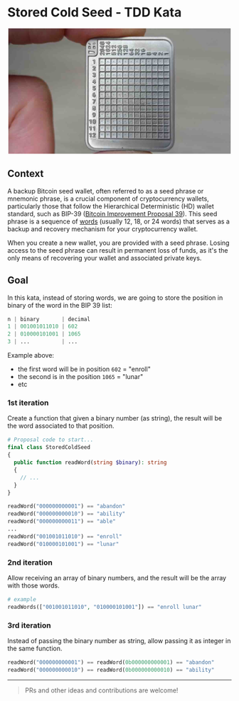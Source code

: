 # Stored Cold Seed - TDD Kata

<p align="center">
  <img alt="Tinyseed.io" src="stored-cold-seed-kata-img.jpg" width="500">
</p>


## Context

A backup Bitcoin seed wallet, often referred to as a seed phrase or mnemonic phrase, is a crucial component of cryptocurrency wallets, particularly those that follow the Hierarchical Deterministic (HD) wallet standard, such as BIP-39 ([Bitcoin Improvement Proposal 39](https://github.com/bitcoin/bips/blob/master/bip-0039.mediawiki)). This seed phrase is a sequence of [words](https://github.com/bitcoin/bips/blob/master/bip-0039/english.txt) (usually 12, 18, or 24 words) that serves as a backup and recovery mechanism for your cryptocurrency wallet.

When you create a new wallet, you are provided with a seed phrase. Losing access to the seed phrase can result in permanent loss of funds, as it's the only means of recovering your wallet and associated private keys.

## Goal

In this kata, instead of storing words, we are going to store the position in binary of the word in the BIP 39 list:

```php
n | binary       | decimal 
1 | 001001011010 | 602
2 | 010000101001 | 1065
3 | ...          | ...
```

Example above:
- the first word will be in position `602` = "enroll" 
- the second is in the position `1065` = "lunar"
- etc

### 1st iteration

Create a function that given a binary number (as string), the result will be the word associated to that position.

```php
# Proposal code to start...
final class StoredColdSeed 
{
  public function readWord(string $binary): string
  {
    // ...
  }
}
```

```php 
readWord("000000000001") == "abandon"
readWord("000000000010") == "ability"
readWord("000000000011") == "able"
...
readWord("001001011010") == "enroll"
readWord("010000101001") == "lunar"
```

### 2nd iteration

Allow receiving an array of binary numbers, and the result will be the array with those words.

```php
# example
readWords(["001001011010", "010000101001"]) == "enroll lunar"
```

### 3rd iteration

Instead of passing the binary number as string, allow passing it as integer in the same function.

```php 
readWord("000000000001") == readWord(0b000000000001) == "abandon"
readWord("000000000010") == readWord(0b000000000010) == "ability"
```

---

> PRs and other ideas and contributions are welcome! 
